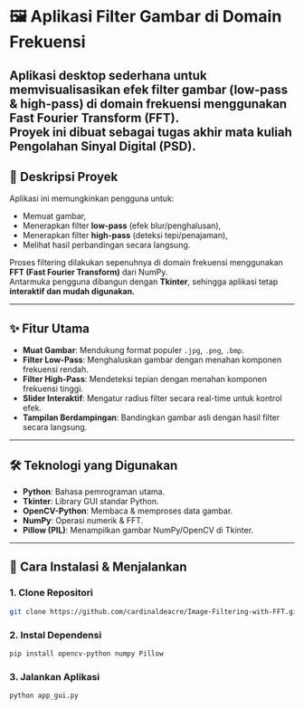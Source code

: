 # 🖼️ Aplikasi Filter Gambar di Domain Frekuensi

Aplikasi desktop sederhana untuk memvisualisasikan efek **filter gambar** (low-pass & high-pass) di **domain frekuensi** menggunakan **Fast Fourier Transform (FFT)**.  
Proyek ini dibuat sebagai **tugas akhir mata kuliah Pengolahan Sinyal Digital (PSD).**
---

## 📜 Deskripsi Proyek
Aplikasi ini memungkinkan pengguna untuk:
- Memuat gambar,
- Menerapkan filter **low-pass** (efek blur/penghalusan),
- Menerapkan filter **high-pass** (deteksi tepi/penajaman),
- Melihat hasil perbandingan secara langsung.  

Proses filtering dilakukan sepenuhnya di domain frekuensi menggunakan **FFT (Fast Fourier Transform)** dari NumPy.  
Antarmuka pengguna dibangun dengan **Tkinter**, sehingga aplikasi tetap **interaktif dan mudah digunakan.**

---

## ✨ Fitur Utama
- **Muat Gambar**: Mendukung format populer `.jpg`, `.png`, `.bmp`.  
- **Filter Low-Pass**: Menghaluskan gambar dengan menahan komponen frekuensi rendah.  
- **Filter High-Pass**: Mendeteksi tepian dengan menahan komponen frekuensi tinggi.  
- **Slider Interaktif**: Mengatur radius filter secara real-time untuk kontrol efek.  
- **Tampilan Berdampingan**: Bandingkan gambar asli dengan hasil filter secara langsung.  

---

## 🛠️ Teknologi yang Digunakan
- **Python**: Bahasa pemrograman utama.  
- **Tkinter**: Library GUI standar Python.  
- **OpenCV-Python**: Membaca & memproses data gambar.  
- **NumPy**: Operasi numerik & FFT.  
- **Pillow (PIL)**: Menampilkan gambar NumPy/OpenCV di Tkinter.  

---

## 🚀 Cara Instalasi & Menjalankan

### 1. Clone Repositori
```bash
git clone https://github.com/cardinaldeacre/Image-Filtering-with-FFT.git
```

### 2. Instal Dependensi
```bash
pip install opencv-python numpy Pillow
```

### 3. Jalankan Aplikasi
```bash
python app_gui.py
```
